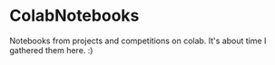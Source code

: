 # ColabNotebooks
Notebooks from projects and competitions on colab. It's about time I gathered them here. :)
